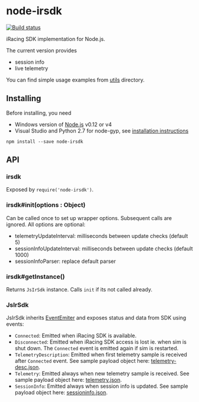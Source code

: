 # node-irsdk

[![Build status](https://ci.appveyor.com/api/projects/status/ukyuuq9004wy9h5b/branch/master?svg=true)](https://ci.appveyor.com/project/apihlaja/node-irsdk/branch/master)

iRacing SDK implementation for Node.js. 

The current version provides 

* session info
* live telemetry

You can find simple usage examples from [utils](utils/) directory.


## Installing

Before installing, you need

* Windows version of [Node.js](https://nodejs.org/download/) v0.12 or v4
* Visual Studio and Python 2.7 for node-gyp, see 
[installation instructions](https://github.com/TooTallNate/node-gyp)

`npm install --save node-irsdk`


## API

### irsdk

Exposed by `require('node-irsdk')`. 

### irsdk#init(options : Object)

Can be called once to set up wrapper options. Subsequent calls are ignored. All options are optional:

* telemetryUpdateInterval: milliseconds between update checks (default 5)
* sessionInfoUpdateInterval: milliseconds between update checks (default 1000)
* sessionInfoParser: replace default parser

### irsdk#getInstance()

Returns `JsIrSdk` instance. Calls `init` if its not called already.


### JsIrSdk

JsIrSdk inherits [EventEmiter](https://nodejs.org/api/events.html#events_class_events_eventemitter) 
and exposes status and data from SDK using events:

* `Connected`: Emitted when iRacing SDK is available.
* `Disconnected`: Emitted when iRacing SDK access is lost ie. when sim is shut down. The `Connected` event is emitted again if sim is restarted.
* `TelemetryDescription`: Emitted when first telemetry sample is received after `Connected` event. See sample payload object here: [telemetry-desc.json](sample-data/telemetry-desc.json).
* `Telemetry`: Emitted always when new telemetry sample is received. See sample payload object here: [telemetry.json](sample-data/telemetry.json).
* `SessionInfo`: Emitted always when session info is updated. See sample payload object here: [sessioninfo.json](sample-data/sessioninfo.json).

